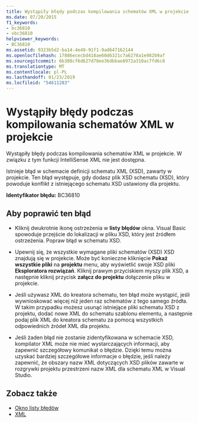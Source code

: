 ```yaml
---
title: Wystąpiły błędy podczas kompilowania schematów XML w projekcie
ms.date: 07/20/2015
f1_keywords:
- bc36810
- vbc36810
helpviewer_keywords:
- BC36810
ms.assetid: 9323b5d2-ba14-4e49-91f1-9ad647162144
ms.openlocfilehash: 17886ececbd418ae60d6321c7a6278a1e982b9af
ms.sourcegitcommit: 6b308cf6d627d78ee36dbbae8972a310ac7fd6c8
ms.translationtype: MT
ms.contentlocale: pl-PL
ms.lasthandoff: 01/23/2019
ms.locfileid: "54611283"
---
```

# <a name="errors-occurred-while-compiling-the-xml-schemas-in-the-project"></a>Wystąpiły błędy podczas kompilowania schematów XML w projekcie
Wystąpiły błędy podczas kompilowania schematów XML w projekcie. W związku z tym funkcji IntelliSense XML nie jest dostępna.  
  
 Istnieje błąd w schemacie definicji schematu XML (XSD), zawarty w projekcie. Ten błąd występuje, gdy dodasz plik XSD schematu (XSD), który powoduje konflikt z istniejącego schematu XSD ustawiony dla projektu.  
  
 **Identyfikator błędu:** BC36810  
  
## <a name="to-correct-this-error"></a>Aby poprawić ten błąd  
  
-   Kliknij dwukrotnie ikonę ostrzeżenia w **listy błędów** okna. Visual Basic spowoduje przejście do lokalizacji w pliku XSD, który jest źródłem ostrzeżenia. Popraw błąd w schematu XSD.  
  
-   Upewnij się, że wszystkie wymagane pliki schematów (XSD) XSD znajdują się w projekcie. Może być konieczne kliknięcie **Pokaż wszystkie pliki** na **projektu** menu, aby wyświetlić swoje XSD pliki **Eksploratora rozwiązań**. Kliknij prawym przyciskiem myszy plik XSD, a następnie kliknij przycisk **załącz do projektu** dołączenie pliku w projekcie.  
  
-   Jeśli używasz XML do kreatora schematu, ten błąd może wystąpić, jeśli wywnioskować więcej niż jeden raz schematów z tego samego źródła. W takim przypadku możesz usunąć istniejące pliki schematu XSD z projektu, dodać nowe XML do schematu szablonu elementu, a następnie podaj plik XML do kreatora schematu za pomocą wszystkich odpowiednich źródeł XML dla projektu.  
  
-   Jeśli żaden błąd nie zostanie zidentyfikowana w schemacie XSD, kompilator XML może nie mieć wystarczających informacji, aby zapewnić szczegółowy komunikat o błędzie. Dzięki temu można uzyskać bardziej szczegółowe informacje o błędzie, jeśli należy zapewnić, że obszary nazw XML dotyczących XSD plików zawarte w rozgrywki projektu przestrzeni nazw XML dla schematu XML w Visual Studio.  
  
## <a name="see-also"></a>Zobacz także
- [Okno listy błędów](/visualstudio/ide/reference/error-list-window)
- [XML](../../../visual-basic/programming-guide/language-features/xml/index.md)
